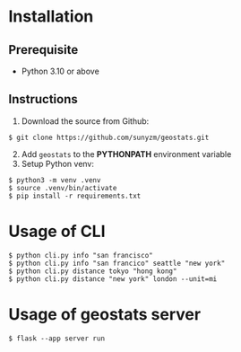# Installation

## Prerequisite

- Python 3.10 or above

## Instructions

1.  Download the source from Github:

```
$ git clone https://github.com/sunyzm/geostats.git
```

2.  Add `geostats` to the **PYTHONPATH** environment variable
3.  Setup Python venv:

```
$ python3 -m venv .venv
$ source .venv/bin/activate
$ pip install -r requirements.txt
```

# Usage of CLI

```
$ python cli.py info "san francisco"
$ python cli.py info "san francico" seattle "new york"
$ python cli.py distance tokyo "hong kong"
$ python cli.py distance "new york" london --unit=mi
```

# Usage of geostats server

```
$ flask --app server run
```
